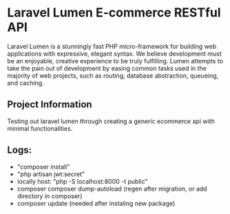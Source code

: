 # Laravel Lumen E-commerce RESTful API

Laravel Lumen is a stunningly fast PHP micro-framework for building web applications with expressive, elegant syntax. We believe development must be an enjoyable, creative experience to be truly fulfilling. Lumen attempts to take the pain out of development by easing common tasks used in the majority of web projects, such as routing, database abstraction, queueing, and caching.

## Project Information

Testing out laravel lumen through creating a generic ecommerce api with minimal functionalities.

## Logs:

-   "composer install"
-   "php artisan jwt:secret"
-   locally host: "php -S localhost:8000 -t public"
-   composer composer dump-autoload (regen after migration, or add directory in composer)
-   composer update (needed after instaling new package)
